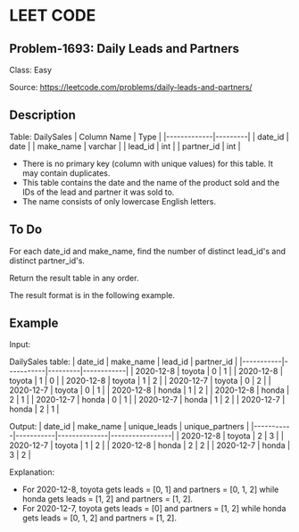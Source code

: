 # LEET CODE
## Problem-1693: Daily Leads and Partners
Class: Easy

Source: https://leetcode.com/problems/daily-leads-and-partners/

## Description
Table: DailySales
| Column Name | Type    |
|-------------|---------|
| date_id     | date    |
| make_name   | varchar |
| lead_id     | int     |
| partner_id  | int     |

- There is no primary key (column with unique values) for this table. It may contain duplicates.
- This table contains the date and the name of the product sold and the IDs of the lead and partner it was sold to.
- The name consists of only lowercase English letters.

## To Do
For each date_id and make_name, find the number of distinct lead_id's and distinct partner_id's.

Return the result table in any order.

The result format is in the following example.

## Example

Input: 

DailySales table:
| date_id   | make_name | lead_id | partner_id |
|-----------|-----------|---------|------------|
| 2020-12-8 | toyota    | 0       | 1          |
| 2020-12-8 | toyota    | 1       | 0          |
| 2020-12-8 | toyota    | 1       | 2          |
| 2020-12-7 | toyota    | 0       | 2          |
| 2020-12-7 | toyota    | 0       | 1          |
| 2020-12-8 | honda     | 1       | 2          |
| 2020-12-8 | honda     | 2       | 1          |
| 2020-12-7 | honda     | 0       | 1          |
| 2020-12-7 | honda     | 1       | 2          |
| 2020-12-7 | honda     | 2       | 1          |

Output: 
| date_id   | make_name | unique_leads | unique_partners |
|-----------|-----------|--------------|-----------------|
| 2020-12-8 | toyota    | 2            | 3               |
| 2020-12-7 | toyota    | 1            | 2               |
| 2020-12-8 | honda     | 2            | 2               |
| 2020-12-7 | honda     | 3            | 2               |

Explanation: 
- For 2020-12-8, toyota gets leads = [0, 1] and partners = [0, 1, 2] while honda gets leads = [1, 2] and partners = [1, 2].
- For 2020-12-7, toyota gets leads = [0] and partners = [1, 2] while honda gets leads = [0, 1, 2] and partners = [1, 2].
